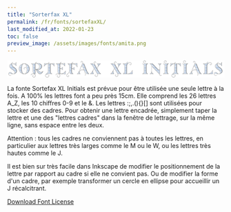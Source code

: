 ```yaml
---
title: "Sorterfax XL"
permalink: /fr/fonts/sortefaxXL/
last_modified_at: 2022-01-23
toc: false
preview_image: /assets/images/fonts/amita.png
---
```

![SortefaxXL](/assets/images/fonts/sortefaxXL.png)

La fonte Sortefax XL Initials est prévue pour être utilisée une seule lettre à la fois. A 100% les lettres font a peu près 15cm. Elle comprend les 26 lettres A_Z, les 10 chiffres 0-9 et le &. Les lettres :;,.(){}[] sont utilisées pour stocker des cadres. Pour obtenir une lettre encadrée, simplement taper la lettre et une des "lettres cadres" dans la fenêtre de lettrage, sur la même ligne, sans espace entre les deux. 

Attention : tous les cadres ne conviennent pas à toutes les lettres, en particulier aux lettres très larges comme le M ou le W, ou les lettres très hautes comme le J.

Il est bien sur très facile dans Inkscape de modifier le positionnement de la lettre par rapport au cadre si elle ne convient pas. Ou de modifier la forme d'un cadre, par exemple transformer un cercle en ellipse pour accueillir un J récalcitrant.

[Download Font License](https://github.com/inkstitch/inkstitch/tree/main/fonts/sortefaxXL/LICENSE)
